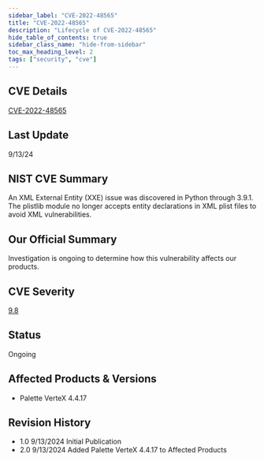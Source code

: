 ```yaml
---
sidebar_label: "CVE-2022-48565"
title: "CVE-2022-48565"
description: "Lifecycle of CVE-2022-48565"
hide_table_of_contents: true
sidebar_class_name: "hide-from-sidebar"
toc_max_heading_level: 2
tags: ["security", "cve"]
---
```


## CVE Details

[CVE-2022-48565](https://nvd.nist.gov/vuln/detail/CVE-2022-48565)

## Last Update

9/13/24

## NIST CVE Summary

An XML External Entity (XXE) issue was discovered in Python through 3.9.1. The plistlib module no longer accepts entity
declarations in XML plist files to avoid XML vulnerabilities.

## Our Official Summary

Investigation is ongoing to determine how this vulnerability affects our products.

## CVE Severity

[9.8](https://nvd.nist.gov/vuln/detail/CVE-2022-48565)

## Status

Ongoing

## Affected Products & Versions

- Palette VerteX 4.4.17

## Revision History

- 1.0 9/13/2024 Initial Publication
- 2.0 9/13/2024 Added Palette VerteX 4.4.17 to Affected Products
